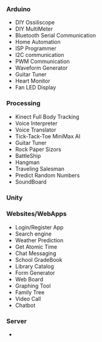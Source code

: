 <h3>Arduino</h3>
<ul>
	<li>DIY Ossiliscope</li>
	<li>DIY MultiMeter</li>
	<li>Bluetooth Serial Communication</li>
	<li>Home Automation</li>
	<li>ISP Programmer</li>
	<li>I2C communication</li>
	<li>PWM Communication</li>
	<li>Waveform Generator</li>
	<li>Guitar Tuner</li>
	<li>Heart Monitor</li>
	<li>Fan LED Display</li>
	
</ul>

<h3>Processing</h3>
<ul>
	<li>Kinect Full Body Tracking</li>
	<li>Voice Interpreter</li>
	<li>Voice Translator</li>
	<li>Tick-Tack-Toe MiniMax AI</li>
	<li>Guitar Tuner</li>
	<li>Rock Paper Sizors</li>
	<li>BattleShip</li>
	<li>Hangman</li>
	<li>Traveling Salesman</li>
	<li>Predict Random Numbers</li>
	<li>SoundBoard</li>
</ul>

<h3>Unity</h3>
<ul>
	
</ul>

<h3>Websites/WebApps</h3>
<ul>
	<li>Login/Register App</li>
	<li>Search engine</li>
	<li>Weather Prediction</li>
	<li>Get Atomic Time</li>
	<li>Chat Messaging</li>
	<li>School GradeBook</li>
	<li>Library Catalog</li>
	<li>Form Generator</li>
	<li>Web Board</li>
	<li>Graphing Tool</li>
	<li>Family Tree</li>
	<li>Video Call</li>
	<li>Chatbot</li>
</ul>

<h3>Server</h3>
<ul>
	<li></li>
</ul>
